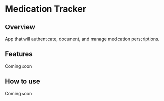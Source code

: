 # Medication Tracker

## Overview
App that will authenticate, document, and manage medication perscriptions.

## Features
Coming soon

## How to use
Coming soon